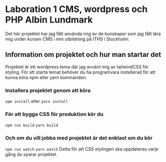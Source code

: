 # Laboration 1 CMS, wordpress och PHP Albin Lundmark

Det här projektet har jag fått använda mig av de kunskaper som jag fått lära mig
under kursen CMS i min utbildning på ITHS i Stockholm.

## Information om projektet och hur man startar det

Projektet är ett wordpress tema där jag använt mig av tailwindCSS för styling.
För att starta temat behöver du ha programvara installerad för att kunna köra
npm eller yarn kommandon.

### Installera projektet genom att köra
<code>npm install</code>
eller
<code>yarn install</code>

### För att bygga CSS för produktion kör du
<code>npm run build</code>
<code>yarn build</code>

### Och om du vill jobba med projektet är det enklast om du kör
<code>npm run watch</code>
<code>yarn watch</code>
Detta för att CSS stylingen ska uppdateras varje gång du sparar projektet.
